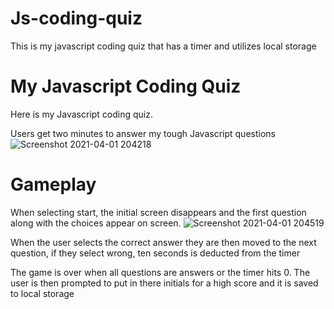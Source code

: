 # Js-coding-quiz
This is my javascript coding quiz that has a timer and utilizes local storage


# My Javascript Coding Quiz
Here is my Javascript coding quiz. 

Users get two minutes to answer my tough Javascript questions
![Screenshot 2021-04-01 204218](https://user-images.githubusercontent.com/78389456/113367761-e97b1800-932a-11eb-8430-e88cbd106d3b.jpg)

# Gameplay
When selecting start, the initial screen disappears and the first question along with the choices appear on screen. 
![Screenshot 2021-04-01 204519](https://user-images.githubusercontent.com/78389456/113367885-3e1e9300-932b-11eb-805c-0a55c746650d.jpg)

When the user selects the correct answer they are then moved to the next question, if they select wrong, ten seconds is deducted from the timer  

The game is over when all questions are answers or the timer hits 0. The user is then prompted to put in there initials for a high score and it is saved to local storage 
